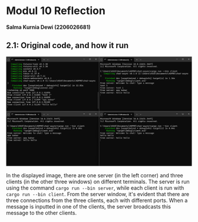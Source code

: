 # Modul 10 Reflection
**Salma Kurnia Dewi (2206026681)** 

##  2.1: Original code, and how it run
<img src= "img/2.1.png">

In the displayed image, there are one server (in the left corner) and three clients (in the other three windows) on different terminals. The server is run using the command `cargo run --bin server`, while each client is run with `cargo run --bin client`. From the server window, it's evident that there are three connections from the three clients, each with different ports. When a message is inputted in one of the clients, the server broadcasts this message to the other clients.
